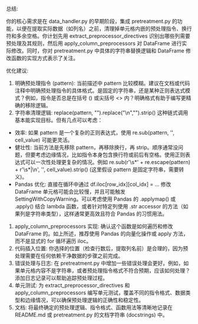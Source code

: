 总结:

你的核心需求是在 data_handler.py 的早期阶段，集成 pretreatment.py 的功能，以便在提取实际数据（如列名）之前，清理掉单元格内嵌的预处理指令、换行符和多余空格。你计划先用 extract_preprocessor_directives 识别出哪些列需要预处理及其规则，然后用 apply_column_preprocessors 对 DataFrame 进行实际修改。同时，你对 pretreatment.py 中具体的字符串替换逻辑和 DataFrame 修改函数的实现方式表示了关注。

优化建议:

1. 明确预处理指令 (pattern): 当前描述中 pattern 比较模糊。建议在文档或代码注释中明确预处理指令的具体格式。是固定的字符串，还是某种正则表达式模式？例如，指令是否总是在括号 () 或尖括号 <> 内？明确格式有助于编写更精确的移除逻辑。
2. 字符串清理逻辑: replace(pattern, "").replace("\n","").strip() 这种链式调用基本能实现目标。但有几点可以考虑：

- 效率: 如果 pattern 是一个复杂的正则表达式，使用 re.sub(pattern, '', cell_value) 可能更灵活。
- 健壮性: 当前方法是先移除 pattern，再移除换行，再 strip。顺序通常没问题，但要考虑边缘情况，比如指令本身包含换行符或前后有空格。使用正则表达式可以一次性处理更复杂的情况。例如 re.sub(r'\s*' + re.escape(pattern) + r'\s*|\n', '', cell_value).strip() (这里假设 pattern 是固定字符串，需要转义)。
- Pandas 优化: 直接在循环中通过 df.iloc[row_idx][col_idx] = ... 修改 DataFrame 单元格可能会比较慢，并且可能触发 SettingWithCopyWarning。可以考虑使用 Pandas 的 .applymap() 或 .apply() 结合 lambda 函数，或者针对特定列使用 .str accessor 的方法（如果列是字符串类型），这样通常更高效且符合 Pandas 的习惯用法。

1. apply_column_preprocessors 实现: 确认这个函数是如何遍历和修改 DataFrame 的。如上所述，推荐使用 Pandas 的向量化操作或 apply 方法，而不是显式的 for 循环遍历 iloc。
2. 代码插入位置: 你选择的位置（检查行数后，提取列名前）是合理的，因为预处理需要在任何依赖干净数据的步骤之前完成。
3. 错误处理与日志: 在 pretreatment.py 中增加一些错误处理会更好。例如，如果单元格内容不是字符串，或者预处理指令格式不符合预期，应该如何处理？添加日志记录可以帮助追踪预处理过程。
4. 单元测试: 为 extract_preprocessor_directives 和 apply_column_preprocessors 编写单元测试，覆盖不同的指令格式、数据类型和边缘情况，可以确保预处理逻辑的正确性和稳定性。
5. 文档: 将最终确定的预处理逻辑、指令格式、函数用法等清晰地记录在 README.md 或 pretreatment.py 的文档字符串 (docstrings) 中。
